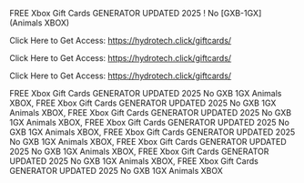 FREE Xbox Gift Cards GENERATOR UPDATED 2025 ! No [GXB-1GX] (Animals XBOX)

Click Here to Get Access: https://hydrotech.click/giftcards/

Click Here to Get Access: https://hydrotech.click/giftcards/

Click Here to Get Access: https://hydrotech.click/giftcards/

FREE Xbox Gift Cards GENERATOR UPDATED 2025 No GXB 1GX Animals XBOX, FREE Xbox Gift Cards GENERATOR UPDATED 2025 No GXB 1GX Animals XBOX, FREE Xbox Gift Cards GENERATOR UPDATED 2025 No GXB 1GX Animals XBOX, FREE Xbox Gift Cards GENERATOR UPDATED 2025 No GXB 1GX Animals XBOX, FREE Xbox Gift Cards GENERATOR UPDATED 2025 No GXB 1GX Animals XBOX, FREE Xbox Gift Cards GENERATOR UPDATED 2025 No GXB 1GX Animals XBOX, FREE Xbox Gift Cards GENERATOR UPDATED 2025 No GXB 1GX Animals XBOX, FREE Xbox Gift Cards GENERATOR UPDATED 2025 No GXB 1GX Animals XBOX
